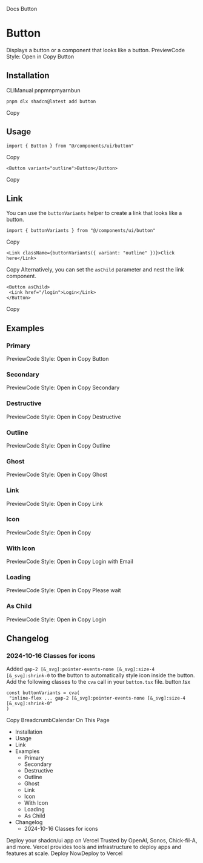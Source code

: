 Docs
Button
# Button
Displays a button or a component that looks like a button.
PreviewCode
Style: 
Open in Copy
Button
## Installation
CLIManual
pnpmnpmyarnbun
```
pnpm dlx shadcn@latest add button

```

Copy
## Usage
```
import { Button } from "@/components/ui/button"
```
Copy
```
<Button variant="outline">Button</Button>
```
Copy
## Link
You can use the `buttonVariants` helper to create a link that looks like a button.
```
import { buttonVariants } from "@/components/ui/button"
```
Copy
```
<Link className={buttonVariants({ variant: "outline" })}>Click here</Link>
```
Copy
Alternatively, you can set the `asChild` parameter and nest the link component.
```
<Button asChild>
 <Link href="/login">Login</Link>
</Button>
```
Copy
## Examples
### Primary
PreviewCode
Style: 
Open in Copy
Button
### Secondary
PreviewCode
Style: 
Open in Copy
Secondary
### Destructive
PreviewCode
Style: 
Open in Copy
Destructive
### Outline
PreviewCode
Style: 
Open in Copy
Outline
### Ghost
PreviewCode
Style: 
Open in Copy
Ghost
### Link
PreviewCode
Style: 
Open in Copy
Link
### Icon
PreviewCode
Style: 
Open in Copy
### With Icon
PreviewCode
Style: 
Open in Copy
Login with Email
### Loading
PreviewCode
Style: 
Open in Copy
Please wait
### As Child
PreviewCode
Style: 
Open in Copy
Login
## Changelog
### 2024-10-16 Classes for icons
Added `gap-2 [&_svg]:pointer-events-none [&_svg]:size-4 [&_svg]:shrink-0` to the button to automatically style icon inside the button.
Add the following classes to the `cva` call in your `button.tsx` file.
button.tsx
```
const buttonVariants = cva(
 "inline-flex ... gap-2 [&_svg]:pointer-events-none [&_svg]:size-4 [&_svg]:shrink-0"
)
```
Copy
BreadcrumbCalendar
On This Page
  * Installation
  * Usage
  * Link
  * Examples
    * Primary
    * Secondary
    * Destructive
    * Outline
    * Ghost
    * Link
    * Icon
    * With Icon
    * Loading
    * As Child
  * Changelog
    * 2024-10-16 Classes for icons


Deploy your shadcn/ui app on Vercel
Trusted by OpenAI, Sonos, Chick-fil-A, and more.
Vercel provides tools and infrastructure to deploy apps and features at scale.
Deploy NowDeploy to Vercel
